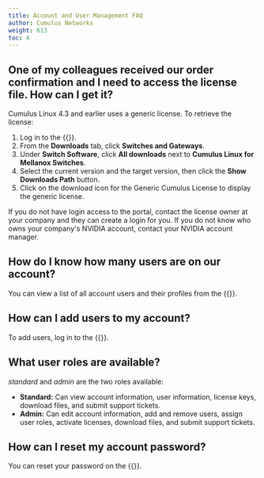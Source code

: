 ```yaml
---
title: Account and User Management FAQ
author: Cumulus Networks
weight: 613
toc: 4
---
```

<!-- vale off -->
## One of my colleagues received our order confirmation and I need to access the license file. How can I get it?
<!-- vale on -->
Cumulus Linux 4.3 and earlier uses a generic license. To retrieve the license:

1. Log in to the {{<exlink url="https://enterprise-support.nvidia.com/s/" text="NVIDIA Enterprise support portal">}}.
2. From the **Downloads** tab, click **Switches and Gateways**.
3. Under **Switch Software**, click **All downloads** next to **Cumulus Linux for Mellanox Switches**.
4. Select the current version and the target version, then click the **Show Downloads Path** button.
5. Click on the download icon for the Generic Cumulus License to display the generic license.

If you do not have login access to the portal, contact the license owner at your company and they can create a login for you. If you do not know who owns your company's NVIDIA account, contact your NVIDIA account manager.

<!-- vale off -->
## How do I know how many users are on our account?
<!-- vale on -->
You can view a list of all account users and their profiles from the {{<exlink url="https://enterprise-support.nvidia.com/s/" text="NVIDIA Enterprise support portal">}}.
<!-- vale off -->  
## How can I add users to my account?
<!-- vale on -->
To add users, log in to the {{<exlink url="https://enterprise-support.nvidia.com/s/" text="NVIDIA Enterprise support portal">}}.

## What user roles are available?

*standard* and *admin* are the two roles available:

- **Standard:** Can view account information, user information, license keys, download files, and submit support tickets.
- **Admin:** Can edit account information, add and remove users, assign user roles, activate licenses, download files, and submit support tickets.

## How can I reset my account password?
<!-- vale on -->
You can reset your password on the {{<exlink url="https://enterprise-support.nvidia.com/s/" text="NVIDIA Enterprise support portal">}}.

